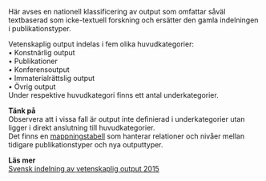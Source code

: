 Här avses en nationell klassificering av output som omfattar såväl textbaserad som icke-textuell forskning och ersätter den gamla indelningen i publikationstyper. 

Vetenskaplig output indelas i fem olika huvudkategorier:  
• Konstnärlig output  
• Publikationer  
• Konferensoutput  
• Immaterialrättslig output  
• Övrig output  
Under respektive huvudkategori finns ett antal underkategorier.  

**Tänk på**  
Observera att i vissa fall är output inte definierad i underkategorier utan ligger i direkt anslutning till huvudkategorier.  
Det finns en [mappningstabell](http://www.kb.se/dokument/SwePub/SwePub-Output-types-codes-and-mapping.pdf) som hanterar relationer och nivåer mellan tidigare publikationstyper och nya outputtyper. 

**Läs mer**  
[Svensk indelning av vetenskaplig output 2015](http://www.kb.se/dokument/SwePub/Svensk-indelning-av-vetenskaplig-output_2015.pdf)
